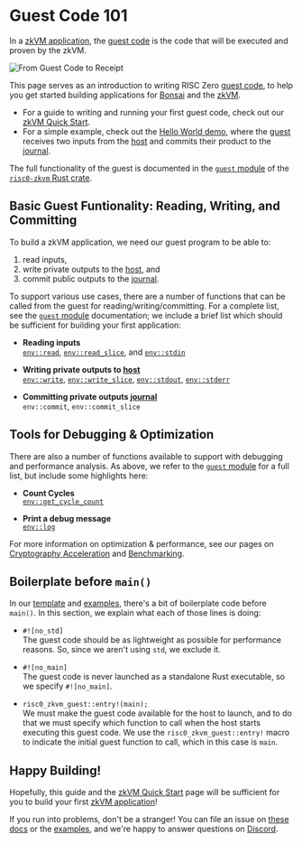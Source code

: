 # Guest Code 101

In a [zkVM application], the [guest code] is the code that will be executed and proven by the zkVM.

![From Guest Code to Receipt](/diagrams/from-rust-to-receipt.png)

This page serves as an introduction to writing RISC Zero [guest code], to help you get started building applications for [Bonsai] and the [zkVM].

- For a guide to writing and running your first guest code, check out our [zkVM Quick Start].
- For a simple example, check out the [Hello World demo], where the [guest] receives two inputs from the [host] and commits their product to the [journal].

The full functionality of the guest is documented in the [`guest` module] of the [`risc0-zkvm` Rust crate].

## Basic Guest Funtionality: Reading, Writing, and Committing

To build a zkVM application, we need our guest program to be able to:

1. read inputs,
2. write private outputs to the [host], and
3. commit public outputs to the [journal].

To support various use cases, there are a number of functions that can be called from the guest for reading/writing/committing. For a complete list, see the [`guest` module] documentation; we include a brief list which should be sufficient for building your first application:

- **Reading inputs** <br/>
  [`env::read`], [`env::read_slice`], and [`env::stdin`]

[`env::read`]: https://docs.rs/risc0-zkvm/0.18.0/risc0_zkvm/guest/env/fn.read.html
[`env::read_slice`]: https://docs.rs/risc0-zkvm/0.18.0/risc0_zkvm/guest/env/fn.read_slice.html
[`env::stdin`]: https://docs.rs/risc0-zkvm/0.18.0/risc0_zkvm/guest/env/fn.stdin.html

- **Writing private outputs to [host]**<br/>
  [`env::write`], [`env::write_slice`], [`env::stdout`], [`env::stderr`]

[`env::write`]: https://docs.rs/risc0-zkvm/0.18.0/risc0_zkvm/guest/env/fn.write.html
[`env::write_slice`]: https://docs.rs/risc0-zkvm/0.18.0/risc0_zkvm/guest/env/fn.write_slice.html
[`env::stdout`]: https://docs.rs/risc0-zkvm/0.18.0/risc0_zkvm/guest/env/fn.stdout.html
[`env::stderr`]: https://docs.rs/risc0-zkvm/0.18.0/risc0_zkvm/guest/env/fn.stderr.html

- **Committing private outputs [journal]**<br/>
  `env::commit`, `env::commit_slice`

[`env::commit`]: https://docs.rs/risc0-zkvm/0.18.0/risc0_zkvm/guest/env/fn.commit.html
[`env::commit_slice`]: https://docs.rs/risc0-zkvm/0.18.0/risc0_zkvm/guest/env/fn.commit_slice.html

## Tools for Debugging & Optimization

There are also a number of functions available to support with debugging and performance analysis. As above, we refer to the [`guest` module] for a full list, but include some highlights here:

- **Count Cycles** <br/>
  [`env::get_cycle_count`]

- **Print a debug message**<br/>
  [`env::log`]

[`env::get_cycle_count`]: https://docs.rs/risc0-zkvm/0.18.0/risc0_zkvm/guest/env/fn.get_cycle_count.html
[`env::log`]: https://docs.rs/risc0-zkvm/0.18.0/risc0_zkvm/guest/env/fn.log.html

For more information on optimization & performance, see our pages on [Cryptography Acceleration](acceleration) and [Benchmarking](../benchmarks).

## Boilerplate before `main()`

In our [template] and [examples], there's a bit of boilerplate code before `main()`. In this section, we explain what each of those lines is doing:

- `#![no_std]` <br/>
  The guest code should be as lightweight as possible for performance reasons. So, since we aren't using `std`, we exclude it.

- `#![no_main]` <br/>
  The guest code is never launched as a standalone Rust executable, so we specify `#![no_main]`.

- `risc0_zkvm_guest::entry!(main);` <br/>
  We must make the guest code available for the host to launch, and to do that we must specify which function to call when the host starts executing this guest code. We use the `risc0_zkvm_guest::entry!` macro to indicate the initial guest function to call, which in this case is `main`.

## Happy Building!

Hopefully, this guide and the [zkVM Quick Start] page will be sufficient for you to build your first [zkVM application]!

If you run into problems, don't be a stranger!
You can file an issue on [these docs] or the [examples], and we're happy to answer questions on [Discord].

[guest]: ../../terminology.md#guest
[guest code]: ../../terminology.md#guest
[`guest` module]: https://docs.rs/risc0-zkvm/0.18/risc0_zkvm/guest
[host]: ../../terminology.md#host
[`risc0-zkvm` Rust crate]: https://docs.rs/risc0-zkvm
[journal]: ../../terminology.md#journal
[method]: ../../terminology.md#method
[zkVM Quick Start]: ../quickstart.md
[zkVM Overview]: ../zkvm_overview.md
[Hello World demo]: https://github.com/risc0/risc0/tree/main/examples/hello-world
[risc0/examples]: https://github.com/risc0/risc0/tree/v0.18.0/examples/
[guest environment commands]: https://docs.rs/risc0-zkvm/0.18.0/risc0_zkvm/guest/index.html
[zkVM Application]: ../
[zkVM]: ../
[Bonsai]: ../../bonsai/
[template]: https://github.com/risc0/risc0/tree/v0.18.0/templates/rust-starter
[examples]: https://github.com/risc0/risc0/tree/v0.18.0/examples/
[these docs]: https://github.com/risc0/website
[Discord]: https://discord.gg/risczero
